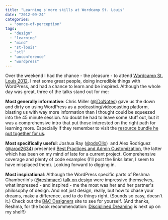 ```yaml
---
title: "Learning s'more skills at Wordcamp St. Louis"
date: "2012-09-24"
categories: 
  - "ounce-of-perception"
tags: 
  - "design"
  - "learning"
  - "mind"
  - "st-louis"
  - "stl"
  - "unconference"
  - "wordpress"
---
```


Over the weekend I had the chance - the pleasure - to attend [Wordcamp St. Louis 2012](http://2012.stlouis.wordcamp.org/ "Wordcamp St. Louis | Learn s'more WordPress skills!"). I met some great people, doing incredible things with WordPress, and had a chance to learn and be inspired. Although the whole day was great, three of the talks stand out for me:

**Most generally informative**: Chris Miller ([@iDoNotes](http://twitter.com/idonotes "IDoNotes - Twitter")) gave us the down and dirty on using WordPress as a podcasting/videocasting platform, blasting us with way more information than I thought could be squeezed into the 45 minute session. No doubt he had to leave some stuff out, but it was a comprehensive intro that put those interested on the right path for learning more. Especially if they remember to visit the [resource bundle he put together for us](http://bitly.com/bundles/idonotes/7 "Link bundle for Wordcamp 2012").

**Most specifically useful**: Joshua Ray ([@pdxOllo](https://twitter.com/pdxOllo))  and Alex Rodriguez ([@arod2634](https://twitter.com/arod2634)) presented [Best Practices and Admin Customization](http://2012.stlouis.wordcamp.org/session/best-practices-and-admin-customization/ "Best Practices and Admin Customization"), the latter which has been on my mind of late for a current project. Comprehensive coverage and plenty of code examples (I'll post the links later, I seem to have misplaced them). Looking forward to digging in.

**Most inspirational**: Although the WordPress specific parts of Reshma Chamberlin's ([@reshmacc](http://twitter.com/reshmacc)) [talk on design](http://2012.stlouis.wordcamp.org/session/breaking-the-mold-starting-with-clients/ "That's a WordPress site? Wow!") were impressive themselves, what impressed - and inspired - me the most was her and her partner's philosophy of design. And not just design, really, but how to chase your dreams, make a difference, and to do things right. (Sounds so easy, doesn't it.) Check out the [B&C Designers](http://www.bcdesigners.com "We love web and print design (and everything in between)") site to see for yourself. (And thanks, Reshma, for the book recommendation: [Disciplined Dreaming](http://joshlinkner.com/the-book/ "Josh Linkner - The Book") is next up on my shelf!)
